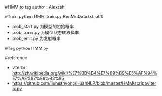#HMM to tag
author : Alexzsh

#Train
python HMM_train.py RenMinData.txt_utf8

* prob_start.py 为模型的初始概率
* prob_trans.py 为模型状态转移概率
* prob_emit.py 为发射概率

#Tag
python HMM.py

#reference
* viterbi：http://zh.wikipedia.org/wiki/%E7%BB%B4%E7%89%B9%E6%AF%94%E7%AE%97%E6%B3%95
* https://github.com/liuhuanyong/HuanNLP/blob/master/HMM/script/viterbi.py
